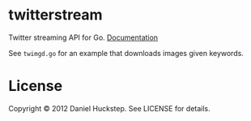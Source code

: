 # twitterstream

Twitter streaming API for Go. [Documentation](http://go.pkgdoc.org/github.com/darkhelmet/twitterstream)

See `twimgd.go` for an example that downloads images given keywords.

# License

Copyright © 2012 Daniel Huckstep. See LICENSE for details.
